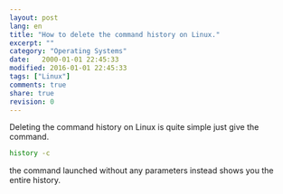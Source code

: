 ```yaml
--- 
layout: post
lang: en
title: "How to delete the command history on Linux."
excerpt: ""
category: "Operating Systems"
date:   2000-01-01 22:45:33
modified: 2016-01-01 22:45:33
tags: ["Linux"]
comments: true
share: true
revision: 0
---
```


Deleting the command history on Linux is quite simple just give the command.
```bash
history -c
```
the command launched without any parameters instead shows you the entire history.
